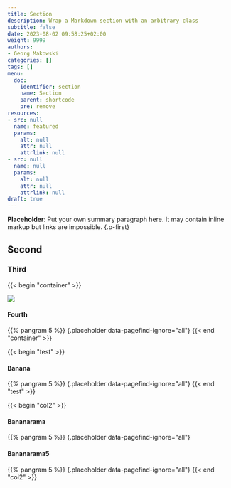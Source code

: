 ```yaml
---
title: Section
description: Wrap a Markdown section with an arbitrary class
subtitle: false
date: 2023-08-02 09:58:25+02:00
weight: 9999
authors:
- Georg Makowski
categories: []
tags: []
menu:
  doc:
    identifier: section
    name: Section
    parent: shortcode
    pre: remove
resources:
- src: null
  name: featured
  params:
    alt: null
    attr: null
    attrlink: null
- src: null
  name: null
  params:
    alt: null
    attr: null
    attrlink: null
draft: true
---
```


**Placeholder**: Put your own summary paragraph here. It may contain inline markup but links are impossible.
{.p-first}
<!--more-->

## Second

### Third

{{< begin "container" >}}

![](bigsplash?posh=left)

#### Fourth

{{% pangram 5 %}}
{.placeholder data-pagefind-ignore="all"}
{{< end "container" >}}

{{< begin "test" >}}

#### Banana

{{% pangram 5 %}}
{.placeholder data-pagefind-ignore="all"}
{{< end "test" >}}

{{< begin "col2" >}}

#### Bananarama

{{% pangram 5 %}}
{.placeholder data-pagefind-ignore="all"}

#### Bananarama5

{{% pangram 5 %}}
{.placeholder data-pagefind-ignore="all"}
{{< end "col2" >}}

